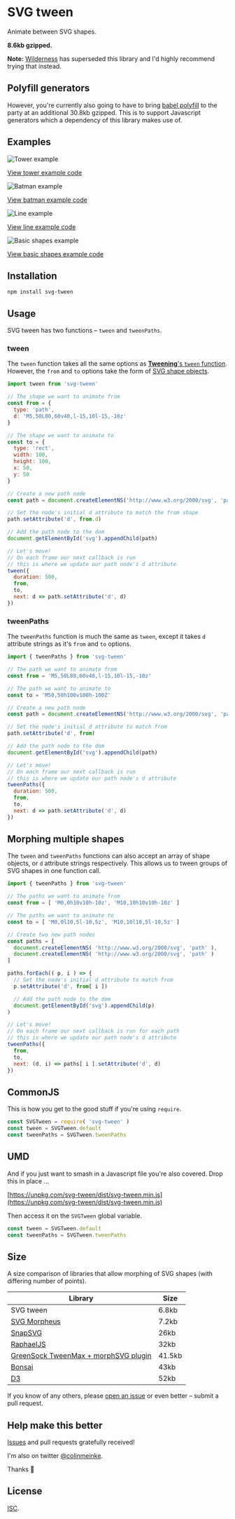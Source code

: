 # SVG tween

Animate between SVG shapes.

**8.6kb gzipped.**

**Note:** [Wilderness](https://github.com/colinmeinke/wilderness)
has superseded this library and I'd highly recommend trying
that instead.

## Polyfill generators

However, you're currently also going to have to bring
[babel polyfill](https://cdnjs.com/libraries/babel-polyfill)
to the party at an additional 30.8kb gzipped. This is to
support Javascript generators which a dependency of this
library makes use of.

## Examples

![Tower example](https://www.dropbox.com/s/ztcemvnhyxjeypb/tower.gif?raw=1)

[View tower example code](./examples/tower)

![Batman example](https://www.dropbox.com/s/2n92b1uqh6rao8q/batman.gif?raw=1)

[View batman example code](./examples/batman)

![Line example](https://www.dropbox.com/s/y3rn6r62c07ln36/line.gif?raw=1)

[View line example code](./examples/line)

![Basic shapes example](https://www.dropbox.com/s/9czewgnfkp59yfn/basic-shapes.gif?raw=1)

[View basic shapes example code](./examples/basic-shapes)

## Installation

```
npm install svg-tween
```

## Usage

SVG tween has two functions – `tween` and `tweenPaths`.

### tween

The `tween` function takes all the same options as
[**Tweening**'s `tween` function](https://github.com/colinmeinke/tweening#options).
However, the `from` and `to` options take the form of
[SVG shape objects](https://github.com/colinmeinke/svg-points).

```js
import tween from 'svg-tween'

// The shape we want to animate from
const from = {
  type: 'path',
  d: 'M5,50L80,60v40,l-15,10l-15,-10z'
}

// The shape we want to animate to
const to = {
  type: 'rect',
  width: 100,
  height: 100,
  x: 50,
  y: 50
}

// Create a new path node
const path = document.createElementNS('http://www.w3.org/2000/svg', 'path')

// Set the node's initial d attribute to match the from shape
path.setAttribute('d', from.d)

// Add the path node to the dom
document.getElementById('svg').appendChild(path)

// Let's move!
// On each frame our next callback is run
// this is where we update our path node's d attribute
tween({
  duration: 500,
  from,
  to,
  next: d => path.setAttribute('d', d)
})
```

### tweenPaths

The `tweenPaths` function is much the same as `tween`, except
it takes `d` attribute strings as it's `from` and `to` options.

```js
import { tweenPaths } from 'svg-tween'

// The path we want to animate from
const from = 'M5,50L80,60v40,l-15,10l-15,-10z'

// The path we want to animate to
const to = 'M50,50h100v100h-100Z'

// Create a new path node
const path = document.createElementNS('http://www.w3.org/2000/svg', 'path')

// Set the node's initial d attribute to match from
path.setAttribute('d', from)

// Add the path node to the dom
document.getElementById('svg').appendChild(path)

// Let's move!
// On each frame our next callback is run
// this is where we update our path node's d attribute
tweenPaths({
  duration: 500,
  from,
  to,
  next: d => path.setAttribute('d', d)
})
```

## Morphing multiple shapes

The `tween` and `tweenPaths` functions can also accept an
array of shape objects, or `d` attribute strings respectively.
This allows us to tween groups of SVG shapes in one function
call.

```js
import { tweenPaths } from 'svg-tween'

// The paths we want to animate from
const from = [ 'M0,0h10v10h-10z', 'M10,10h10v10h-10z' ]

// The paths we want to animate to
const to = [ 'M0,0l10,5l-10,5z', 'M10,10l10,5l-10,5z' ]

// Create two new path nodes
const paths = [
  document.createElementNS( 'http://www.w3.org/2000/svg', 'path' ),
  document.createElementNS( 'http://www.w3.org/2000/svg', 'path' )
]

paths.forEach(( p, i ) => {
  // Set the node's initial d attribute to match from
  p.setAttribute('d', from[ i ])

  // Add the path node to the dom
  document.getElementById('svg').appendChild(p)
)

// Let's move!
// On each frame our next callback is run for each path
// this is where we update our path node's d attribute
tweenPaths({
  from,
  to,
  next: (d, i) => paths[ i ].setAttribute('d', d)
})
```

## CommonJS

This is how you get to the good stuff if you're using
`require`.

```js
const SVGTween = require( 'svg-tween' )
const tween = SVGTween.default
const tweenPaths = SVGTween.tweenPaths
```

## UMD

And if you just want to smash in a Javascript file you're
also covered. Drop this in place ...

[https://unpkg.com/svg-tween/dist/svg-tween.min.js](https://unpkg.com/svg-tween/dist/svg-tween.min.js)

Then access it on the `SVGTween` global variable.

```js
const tween = SVGTween.default
const tweenPaths = SVGTween.tweenPaths
```

## Size

A size comparison of libraries that allow morphing of SVG
shapes (with differing number of points).

| Library | Size |
| --- | --- |
| SVG tween | 6.8kb |
| [SVG Morpheus](https://alexk111.github.io/SVG-Morpheus) | 7.2kb |
| [SnapSVG](http://snapsvg.io) | 26kb |
| [RaphaelJS](http://dmitrybaranovskiy.github.io/raphael) | 32kb |
| [GreenSock TweenMax + morphSVG plugin](http://greensock.com/morphSVG) | 41.5kb |
| [Bonsai](http://bonsaijs.org) | 43kb |
| [D3](https://d3js.org) | 52kb |

If you know of any others, please
[open an issue](https://github.com/colinmeinke/svg-tween/issues/new)
or even better – submit a pull request.

## Help make this better

[Issues](https://github.com/colinmeinke/svg-tween/issues/new)
and pull requests gratefully received!

I'm also on twitter [@colinmeinke](https://twitter.com/colinmeinke).

Thanks :star2:

## License

[ISC](./LICENSE.md).
